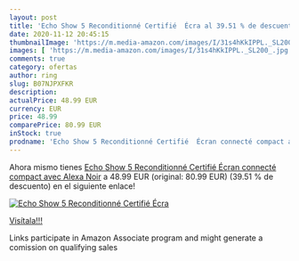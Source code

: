 ```yaml
---
layout: post
title: 'Echo Show 5 Reconditionné Certifié  Écra al 39.51 % de descuento'
date: 2020-11-12 20:45:15
thumbnailImage: 'https://m.media-amazon.com/images/I/31s4hKkIPPL._SL200_.jpg'
images: [ 'https://m.media-amazon.com/images/I/31s4hKkIPPL._SL200_.jpg' ]
comments: true
category: ofertas
author: ring
slug: B07NJPXFKR
description:
actualPrice: 48.99 EUR
currency: EUR
price: 48.99
comparePrice: 80.99 EUR
inStock: true
prodname: 'Echo Show 5 Reconditionné Certifié  Écran connecté compact avec Alexa  Noir'
---
```


Ahora mismo tienes [Echo Show 5 Reconditionné Certifié  Écran connecté compact avec Alexa  Noir](https://www.amazon.fr/dp/B07NJPXFKR/?tag=tolees0d-21) a 48.99 EUR (original: 80.99 EUR) (39.51 %  de descuento) en el siguiente enlace!

[![Echo Show 5 Reconditionné Certifié  Écra](https://m.media-amazon.com/images/I/31s4hKkIPPL._SL200_.jpg)](https://www.amazon.fr/dp/B07NJPXFKR/?tag=tolees0d-21)

[Visítala!!!](https://www.amazon.fr/dp/B07NJPXFKR/?tag=tolees0d-21)

Links participate in Amazon Associate program and might generate a comission on qualifying sales
